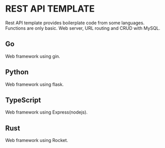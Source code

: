 # REST API TEMPLATE

Rest API template provides boilerplate code from some languages.
Functions are only basic. Web server, URL routing and CRUD with MySQL.

## Go
Web framework using gin.

## Python
Web framework using flask.

## TypeScript
Web framework using Express(nodejs).

## Rust
Web framework using Rocket.
